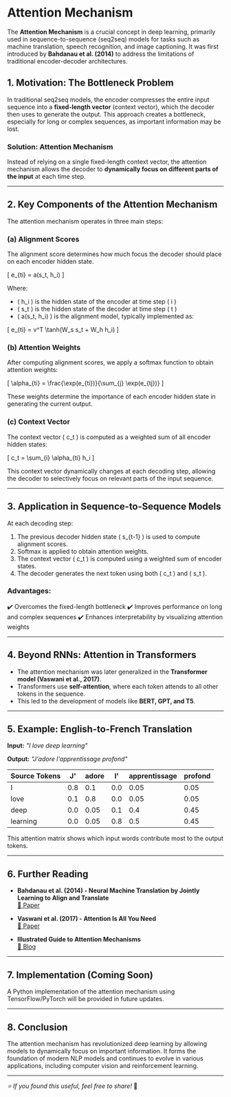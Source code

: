 # Attention Mechanism

The **Attention Mechanism** is a crucial concept in deep learning, primarily used in sequence-to-sequence (seq2seq) models for tasks such as machine translation, speech recognition, and image captioning. It was first introduced by **Bahdanau et al. (2014)** to address the limitations of traditional encoder-decoder architectures.

## 1. Motivation: The Bottleneck Problem

In traditional seq2seq models, the encoder compresses the entire input sequence into a **fixed-length vector** (context vector), which the decoder then uses to generate the output. This approach creates a bottleneck, especially for long or complex sequences, as important information may be lost.

### **Solution: Attention Mechanism**

Instead of relying on a single fixed-length context vector, the attention mechanism allows the decoder to **dynamically focus on different parts of the input** at each time step.

---

## 2. Key Components of the Attention Mechanism

The attention mechanism operates in three main steps:

### **(a) Alignment Scores**

The alignment score determines how much focus the decoder should place on each encoder hidden state.

\[ e_{ti} = a(s_t, h_i) \]

Where:
- \( h_i \) is the hidden state of the encoder at time step \( i \)
- \( s_t \) is the hidden state of the decoder at time step \( t \)
- \( a(s_t, h_i) \) is the alignment model, typically implemented as:

\[ e_{ti} = v^T \tanh(W_s s_t + W_h h_i) \]

### **(b) Attention Weights**

After computing alignment scores, we apply a softmax function to obtain attention weights:

\[ \alpha_{ti} = \frac{\exp(e_{ti})}{\sum_{j} \exp(e_{tj})} \]

These weights determine the importance of each encoder hidden state in generating the current output.

### **(c) Context Vector**

The context vector \( c_t \) is computed as a weighted sum of all encoder hidden states:

\[ c_t = \sum_{i} \alpha_{ti} h_i \]

This context vector dynamically changes at each decoding step, allowing the decoder to selectively focus on relevant parts of the input sequence.

---

## 3. Application in Sequence-to-Sequence Models

At each decoding step:
1. The previous decoder hidden state \( s_{t-1} \) is used to compute alignment scores.
2. Softmax is applied to obtain attention weights.
3. The context vector \( c_t \) is computed using a weighted sum of encoder states.
4. The decoder generates the next token using both \( c_t \) and \( s_t \).

### **Advantages:**
✔️ Overcomes the fixed-length bottleneck
✔️ Improves performance on long and complex sequences
✔️ Enhances interpretability by visualizing attention weights

---

## 4. Beyond RNNs: Attention in Transformers

- The attention mechanism was later generalized in the **Transformer model (Vaswani et al., 2017)**.
- Transformers use **self-attention**, where each token attends to all other tokens in the sequence.
- This led to the development of models like **BERT, GPT, and T5**.

---

## 5. Example: English-to-French Translation

**Input:** _"I love deep learning"_

**Output:** _"J'adore l'apprentissage profond"_

| Source Tokens | J'  | adore | l'  | apprentissage | profond |
|--------------|----|------|----|--------------|--------|
| I            | 0.8  | 0.1  | 0.0  | 0.05  | 0.05  |
| love         | 0.1  | 0.8  | 0.0  | 0.05  | 0.05  |
| deep         | 0.0  | 0.05 | 0.1  | 0.4  | 0.45  |
| learning     | 0.0  | 0.05 | 0.8  | 0.5  | 0.45  |

This attention matrix shows which input words contribute most to the output tokens.

---

## 6. Further Reading
- **Bahdanau et al. (2014) - Neural Machine Translation by Jointly Learning to Align and Translate**  
  [🔗 Paper](https://arxiv.org/abs/1409.0473)

- **Vaswani et al. (2017) - Attention Is All You Need**  
  [🔗 Paper](https://arxiv.org/abs/1706.03762)

- **Illustrated Guide to Attention Mechanisms**  
  [🔗 Blog](https://jalammar.github.io/visualizing-neural-machine-translation-mechanics-of-seq2seq-models-with-attention/)

---

## 7. Implementation (Coming Soon)
A Python implementation of the attention mechanism using TensorFlow/PyTorch will be provided in future updates.

---

## 8. Conclusion
The attention mechanism has revolutionized deep learning by allowing models to dynamically focus on important information. It forms the foundation of modern NLP models and continues to evolve in various applications, including computer vision and reinforcement learning.

---

_⭐ If you found this useful, feel free to share!_ 🚀